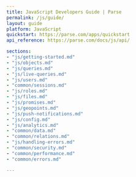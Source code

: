 ```yaml
---
title: JavaScript Developers Guide | Parse
permalink: /js/guide/
layout: guide
platform: JavaScript
quickstart: https://parse.com/apps/quickstart
api_reference: https://parse.com/docs/js/api/

sections:
- "js/getting-started.md"
- "js/objects.md"
- "js/queries.md"
- "js/live-queries.md"
- "js/users.md"
- "common/sessions.md"
- "js/roles.md"
- "js/files.md"
- "js/promises.md"
- "js/geopoints.md"
- "js/push-notifications.md"
- "js/config.md"
- "js/analytics.md"
- "common/data.md"
- "common/relations.md"
- "js/handling-errors.md"
- "common/security.md"
- "common/performance.md"
- "common/errors.md"

---
```

